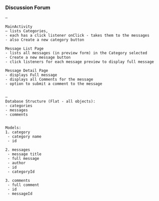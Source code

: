 ### Discussion Forum
    —

    MainActivity
    — lists Categories,
    - each has a click listener onClick - takes them to the messages
    - also Create a new category button

    Message List Page
    - lists all messages (in preview form) in the Category selected
    - Create a new message button
    - click listeners for each message preview to display full message

    Message Detail Page
    - displays Full message
    - displays all Comments for the message
    - option to submit a comment to the message


    —
    Database Structure (Flat - all objects):
    - categories
    - messages
    - comments


    Models:
    1. category
     - category name
     - id

    2. messages
     - message title
     - full message
     - author
     - id
     - categoryId

    3. comments
     - full comment
     - id
     - messageId